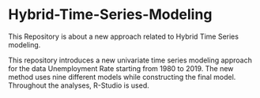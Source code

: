 # Hybrid-Time-Series-Modeling
This Repository is about a new approach related to Hybrid Time Series modeling.

This repository introduces a new univariate time series modeling approach for the data Unemployment Rate starting from 1980 to 2019. The new method uses nine different models while constructing the final model. Throughout the analyses, R-Studio is used.

